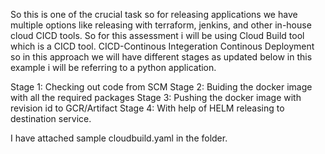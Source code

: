 So this is one of the crucial task so for releasing applications we have multiple options like releasing with terraform, jenkins, and other in-house cloud CICD tools. So for this assessment i will be using Cloud Build tool which is a CICD tool.
CICD-Continous Integeration Continous Deployment so in this approach we will have different stages as updated below in this example i will be referring to a python application.

Stage 1: Checking out code from SCM
Stage 2: Buiding the docker image with all the required packages
Stage 3: Pushing the docker image with revision id to GCR/Artifact
Stage 4: With help of HELM releasing to destination service.

I have attached sample cloudbuild.yaml in the folder.
